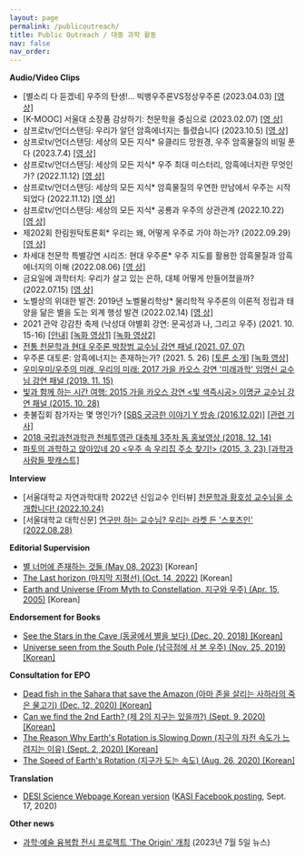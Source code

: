 ```yaml
---
layout: page
permalink: /publicoutreach/
title: Public Outreach / 대중 과학 활동
nav: false
nav_order: 
---
```


**Audio/Video Clips**

* [별소리 다 듣겠네] 우주의 탄생!… 빅뱅우주론VS정상우주론 (2023.04.03) [[영 상]](https://science.ytn.co.kr/program/view.php?mcd=0082&key=202304031633123731)
* [K-MOOC] 서울대 소장품 감상하기: 천문학을 중심으로 (2023.02.07) [[영 상]](http://www.kmooc.kr/courses/course-v1:SNUk+SNU074.022k+2022_T3/about)
* 삼프로tv/언더스탠딩: 우리가 알던 암흑에너지는 틀렸습니다 (2023.10.5) [[영 상]](https://www.youtube.com/watch?v=LA7l-iZq11s&t=950s)
* 삼프로tv/언더스탠딩: 세상의 모든 지식* 유클리드 망원경, 우주 암흑물질의 비밀 푼다 (2023.7.4) [[영 상]](https://www.youtube.com/watch?v=SIjt6ltYNIQ)
* 삼프로tv/언더스탠딩: 세상의 모든 지식* 우주 최대 미스터리, 암흑에너지란 무엇인가? (2022.11.12) [[영 상]](https://www.youtube.com/watch?v=rhVnDyzPRpk)
* 삼프로tv/언더스탠딩: 세상의 모든 지식* 암흑물질의 우연한 만남에서 우주는 시작되었다 (2022.11.12) [[영 상]](https://www.youtube.com/watch?v=7kx2PGdLdLs)
* 삼프로tv/언더스탠딩: 세상의 모든 지식* 공룡과 우주의 상관관계 (2022.10.22) [[영 상]](https://www.youtube.com/watch?v=svHrkezDDtU)
* 제202회 한림원탁토론회* 우리는 왜, 어떻게 우주로 가야 하는가? (2022.09.29) [[영 상]](https://www.youtube.com/watch?v=epzNT5lemtA)
* 차세대 천문학 특별강연 시리즈: 현대 우주론* 우주 지도를 활용한 암흑물질과 암흑에너지의 이해 (2022.08.06) [[영 상]](https://www.youtube.com/watch?v=EAXHufDpqPA)
* 금요일에 과학터치: 우리가 살고 있는 은하, 대체 어떻게 만들어졌을까? (2022.07.15) [[영 상]](https://www.youtube.com/watch?v=3cEKO_ZNMds)
* 노벨상의 위대한 발견: 2019년 노벨물리학상*  물리학적 우주론의 이론적 정립과 태양을 닮은 별을 도는 외계 행성 발견 (2022.02.14) [[영 상]](https://www.youtube.com/watch?v=PXFz2ljakyU)
* 2021 관악 강감찬 축제 (낙성대 야별회 강연: 문곡성과 나, 그리고 우주) (2021. 10. 15-16) [[안내]](https://ggcfest.com/festival2/) [[녹화 영상1]](https://www.youtube.com/watch?v=pD72MNK0zzM) [[녹화 영상2]](https://www.youtube.com/watch?v=BiwgMRHdvqk)
* [전통 천문학과 현대 우주론 박창범 교수님 강연 패널 (2021. 07. 07)](http://www.gnnews.org/news/articleView.html?idxno=8390)
* 우주론 대토론: 암흑에너지는 존재하는가? (2021. 5. 26) [[토론 소개]](https://ikaos.org/kaos/apply/view.php?kc_idx=107) [[녹화 영상]](https://www.youtube.com/watch?v=C4e-6dgyzMo)
* [우미우미/우주의 미래, 우리의 미래: 2017 가을 카오스 강연 '미래과학' 임명신 교수님 강연 패널 (2019. 11. 15)](https://ikaos.org/kaos/video/view.php?id=662)
* [빛과 함께 하는 시간 여행: 2015 가을 카오스 강연 <빛 색즉시공> 이명균 교수님 강연 패널 (2015. 10. 28)](https://ikaos.org/kaos/scc/view.php?id=152)
* 촛불집회 참가자는 몇 명인가? [[SBS 궁금한 이야기 Y 방송 (2016.12.02)]](https://programs.sbs.co.kr/culture/cube/vod/54887/22000207911) [[관련 기사]](http://www.munhwa.com/news/view.html?no=2016122801032603000001)
* [2018 국립과천과학관 천체투영관 대축제 3주차 돔 홍보영상 (2018. 12. 14)](https://www.youtube.com/watch?v=236ZHhzOxN8)
* [파토의 과학하고 앉아있네 20 <우주 속 우리집 주소 찾기!> (2015, 3. 23) [과학과 사람들 팟캐스트]](http://www.podbbang.com/ch/6205?e=21644731)

**Interview**
* [서울대학교 자연과학대학 2022년 신임교수 인터뷰] [천문학과 황호성 교수님을 소개합니다! (2022.10.24)](https://science.snu.ac.kr/newsroom/view/2/11/826)
* [서울대학교 대학신문] [연구만 하는 교수님? 우리는 라켓 든 '스포츠인' (2022.08.28)](http://www.snunews.com/news/articleView.html?idxno=30910)

**Editorial Supervision**

* [별 너머에 존재하는 것들 (May 08, 2023)](https://www.aladin.co.kr/shop/wproduct.aspx?ItemId=315174033) [Korean]
* [The Last horizon (마지막 지평선) (Oct. 14, 2022)](https://www.aladin.co.kr/shop/wproduct.aspx?ItemId=302280466) [Korean]
* [Earth and Universe (From Myth to Constellation, 지구와 우주) (Apr. 15, 2005)](https://www.aladin.co.kr/shop/wproduct.aspx?ItemId=554462) [Korean]

**Endorsement for Books**

* [See the Stars in the Cave (동굴에서 별을 보다) (Dec. 20, 2018) [Korean]](http://www.yes24.com/24/goods/67518613?scode=032&OzSrank=1)
* [Universe seen from the South Pole (남극점에 서 본 우주) (Nov. 25, 2019) [Korean]](http://www.yes24.com/Product/Goods/84183214?OzSrank=1)

**Consultation for EPO**

* [Dead fish in the Sahara that save the Amazon (아마 존을 살리는 사하라의 죽은 물고기) (Dec. 12, 2020) [Korean]](https://jisike.ebs.co.kr/jisike/vodReplayView?siteCd=JE&prodId=352&courseId=BP0PAPB0000000009&stepId=01BP0PAPB0000000009&lectId=20413407)
* [Can we find the 2nd Earth? (제 2의 지구는 있을까?) (Sept. 9, 2020) [Korean]](https://jisike.ebs.co.kr/jisike/vodReplayView?siteCd=JE&prodId=352&courseId=BP0PAPB0000000009&stepId=01BP0PAPB0000000009&lectId=20355202#none)
* [The Reason Why Earth's Rotation is Slowing Down (지구의 자전 속도가 느려지는 이유) (Sept. 2, 2020) [Korean]](https://jisike.ebs.co.kr/jisike/vodReplayView?siteCd=JE&courseId=BP0PAPB0000000009&stepId=01BP0PAPB0000000009&lectId=20349287#none)
* [The Speed of Earth's Rotation (지구가 도는 속도) (Aug. 26, 2020) [Korean]](https://jisike.ebs.co.kr/jisike/vodReplayView?siteCd=JE&prodId=352&courseId=BP0PAPB0000000009&stepId=01BP0PAPB0000000009&lectId=20343292#none)

**Translation**

* [DESI Science Webpage Korean version](https://www.desi.lbl.gov/kr-science/) ([KASI Facebook posting](https://www.facebook.com/kasipr/photos/a.499978350139206/1963428433794183/?type=3&theater), Sept. 17, 2020)

**Other news**

* [과학·예술 융복합 전시 프로젝트 'The Origin' 개최](https://www.discoverynews.kr/news/articleView.html?idxno=1029155) (2023년 7월 5일 뉴스)
